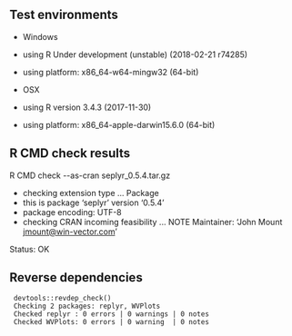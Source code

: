 
## Test environments

  * Windows
  * using R Under development (unstable) (2018-02-21 r74285)
  * using platform: x86_64-w64-mingw32 (64-bit)

  * OSX
  * using R version 3.4.3 (2017-11-30)
  * using platform: x86_64-apple-darwin15.6.0 (64-bit)

 

## R CMD check results

R CMD check --as-cran seplyr_0.5.4.tar.gz 

  * checking extension type ... Package
  * this is package ‘seplyr’ version ‘0.5.4’
  * package encoding: UTF-8
  * checking CRAN incoming feasibility ... NOTE
    Maintainer: ‘John Mount <jmount@win-vector.com>’

Status: OK


## Reverse dependencies

     devtools::revdep_check()
     Checking 2 packages: replyr, WVPlots
     Checked replyr : 0 errors | 0 warnings | 0 notes
     Checked WVPlots: 0 errors | 0 warning  | 0 notes


